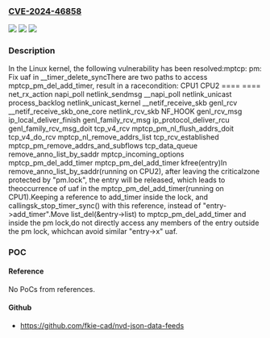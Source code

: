 ### [CVE-2024-46858](https://cve.mitre.org/cgi-bin/cvename.cgi?name=CVE-2024-46858)
![](https://img.shields.io/static/v1?label=Product&message=Linux&color=blue)
![](https://img.shields.io/static/v1?label=Version&message=00cfd77b9063%3C%200e7814b028cd%20&color=brighgreen)
![](https://img.shields.io/static/v1?label=Vulnerability&message=n%2Fa&color=brighgreen)

### Description

In the Linux kernel, the following vulnerability has been resolved:mptcp: pm: Fix uaf in __timer_delete_syncThere are two paths to access mptcp_pm_del_add_timer, result in a racecondition:     CPU1				CPU2     ====                               ====     net_rx_action     napi_poll                          netlink_sendmsg     __napi_poll                        netlink_unicast     process_backlog                    netlink_unicast_kernel     __netif_receive_skb                genl_rcv     __netif_receive_skb_one_core       netlink_rcv_skb     NF_HOOK                            genl_rcv_msg     ip_local_deliver_finish            genl_family_rcv_msg     ip_protocol_deliver_rcu            genl_family_rcv_msg_doit     tcp_v4_rcv                         mptcp_pm_nl_flush_addrs_doit     tcp_v4_do_rcv                      mptcp_nl_remove_addrs_list     tcp_rcv_established                mptcp_pm_remove_addrs_and_subflows     tcp_data_queue                     remove_anno_list_by_saddr     mptcp_incoming_options             mptcp_pm_del_add_timer     mptcp_pm_del_add_timer             kfree(entry)In remove_anno_list_by_saddr(running on CPU2), after leaving the criticalzone protected by "pm.lock", the entry will be released, which leads to theoccurrence of uaf in the mptcp_pm_del_add_timer(running on CPU1).Keeping a reference to add_timer inside the lock, and callingsk_stop_timer_sync() with this reference, instead of "entry->add_timer".Move list_del(&entry->list) to mptcp_pm_del_add_timer and inside the pm lock,do not directly access any members of the entry outside the pm lock, whichcan avoid similar "entry->x" uaf.

### POC

#### Reference
No PoCs from references.

#### Github
- https://github.com/fkie-cad/nvd-json-data-feeds

